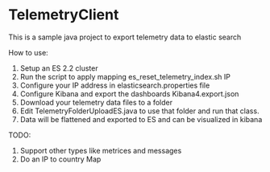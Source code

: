 # TelemetryClient
This is a sample java project to export telemetry data to elastic search


How to use:

1) Setup an ES 2.2 cluster
2) Run the script to apply mapping es_reset_telemetry_index.sh IP
3) Configure your IP address in elasticsearch.properties file
4) Configure Kibana and export the dashboards Kibana4.export.json
5) Download your telemetry data files to a folder
6) Edit TelemetryFolderUploadES.java to use that folder and run that class.
7) Data will be flattened and exported to ES and can be visualized in kibana

TODO:
1) Support other types like metrices and messages
2) Do an IP to country Map
